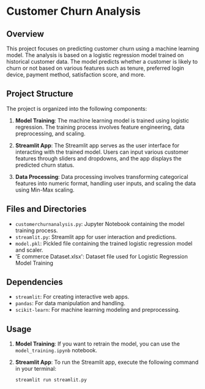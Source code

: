 # Customer Churn Analysis

## Overview

This project focuses on predicting customer churn using a machine learning model. The analysis is based on a logistic regression model trained on historical customer data. The model predicts whether a customer is likely to churn or not based on various features such as tenure, preferred login device, payment method, satisfaction score, and more.

## Project Structure

The project is organized into the following components:

1. **Model Training**: The machine learning model is trained using logistic regression. The training process involves feature engineering, data preprocessing, and scaling.

2. **Streamlit App**: The Streamlit app serves as the user interface for interacting with the trained model. Users can input various customer features through sliders and dropdowns, and the app displays the predicted churn status.

3. **Data Processing**: Data processing involves transforming categorical features into numeric format, handling user inputs, and scaling the data using Min-Max scaling.

## Files and Directories

- `customerchurnanalysis.py`: Jupyter Notebook containing the model training process.
- `streamlit.py`: Streamlit app for user interaction and predictions.
- `model.pkl`: Pickled file containing the trained logistic regression model and scaler.
- 'E commerce Dataset.xlsx': Dataset file used for Logistic Regression Model Training
## Dependencies

- `streamlit`: For creating interactive web apps.
- `pandas`: For data manipulation and handling.
- `scikit-learn`: For machine learning modeling and preprocessing.

## Usage

1. **Model Training**: If you want to retrain the model, you can use the `model_training.ipynb` notebook.

2. **Streamlit App**: To run the Streamlit app, execute the following command in your terminal:

   ```bash
   streamlit run streamlit.py
